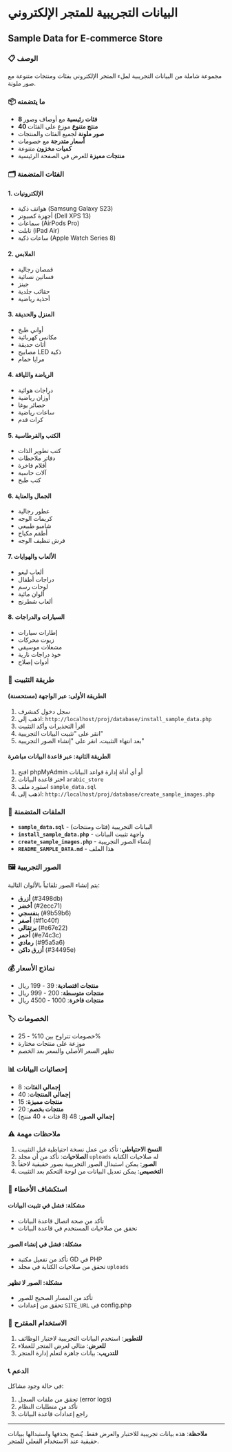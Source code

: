 # البيانات التجريبية للمتجر الإلكتروني
## Sample Data for E-commerce Store

### 📋 الوصف
مجموعة شاملة من البيانات التجريبية لملء المتجر الإلكتروني بفئات ومنتجات متنوعة مع صور ملونة.

### 📦 ما يتضمنه
- **8 فئات رئيسية** مع أوصاف وصور
- **40 منتج متنوع** موزع على الفئات
- **صور ملونة** لجميع الفئات والمنتجات
- **أسعار متدرجة** مع خصومات
- **كميات مخزون** متنوعة
- **منتجات مميزة** للعرض في الصفحة الرئيسية

### 🗂️ الفئات المتضمنة

#### 1. الإلكترونيات
- هواتف ذكية (Samsung Galaxy S23)
- أجهزة كمبيوتر (Dell XPS 13)
- سماعات (AirPods Pro)
- تابلت (iPad Air)
- ساعات ذكية (Apple Watch Series 8)

#### 2. الملابس
- قمصان رجالية
- فساتين نسائية
- جينز
- حقائب جلدية
- أحذية رياضية

#### 3. المنزل والحديقة
- أواني طبخ
- مكانس كهربائية
- أثاث حديقة
- مصابيح LED ذكية
- مرايا حمام

#### 4. الرياضة واللياقة
- دراجات هوائية
- أوزان رياضية
- حصائر يوغا
- ساعات رياضية
- كرات قدم

#### 5. الكتب والقرطاسية
- كتب تطوير الذات
- دفاتر ملاحظات
- أقلام فاخرة
- آلات حاسبة
- كتب طبخ

#### 6. الجمال والعناية
- عطور رجالية
- كريمات الوجه
- شامبو طبيعي
- أطقم مكياج
- فرش تنظيف الوجه

#### 7. الألعاب والهوايات
- ألعاب ليغو
- دراجات أطفال
- لوحات رسم
- ألوان مائية
- ألعاب شطرنج

#### 8. السيارات والدراجات
- إطارات سيارات
- زيوت محركات
- مشغلات موسيقى
- خوذ دراجات نارية
- أدوات إصلاح

### 🚀 طريقة التثبيت

#### الطريقة الأولى: عبر الواجهة (مستحسنة)
1. سجل دخول كمشرف
2. اذهب إلى: `http://localhost/proj/database/install_sample_data.php`
3. اقرأ التحذيرات وأكد التثبيت
4. انقر على "تثبيت البيانات التجريبية"
5. بعد انتهاء التثبيت، انقر على "إنشاء الصور التجريبية"

#### الطريقة الثانية: عبر قاعدة البيانات مباشرة
1. افتح phpMyAdmin أو أي أداة إدارة قواعد البيانات
2. اختر قاعدة البيانات `arabic_store`
3. استورد ملف `sample_data.sql`
4. اذهب إلى: `http://localhost/proj/database/create_sample_images.php`

### 📁 الملفات المتضمنة

- **`sample_data.sql`** - البيانات التجريبية (فئات ومنتجات)
- **`install_sample_data.php`** - واجهة تثبيت البيانات
- **`create_sample_images.php`** - إنشاء الصور التجريبية
- **`README_SAMPLE_DATA.md`** - هذا الملف

### 🖼️ الصور التجريبية

يتم إنشاء الصور تلقائياً بالألوان التالية:
- **أزرق** (#3498db)
- **أخضر** (#2ecc71)
- **بنفسجي** (#9b59b6)
- **أصفر** (#f1c40f)
- **برتقالي** (#e67e22)
- **أحمر** (#e74c3c)
- **رمادي** (#95a5a6)
- **أزرق داكن** (#34495e)

### 💰 نماذج الأسعار

- **منتجات اقتصادية**: 39 - 199 ريال
- **منتجات متوسطة**: 200 - 999 ريال
- **منتجات فاخرة**: 1000 - 4500 ريال

### 🏷️ الخصومات

- خصومات تتراوح بين 10% - 25%
- موزعة على منتجات مختارة
- تظهر السعر الأصلي والسعر بعد الخصم

### 📊 إحصائيات البيانات

- **إجمالي الفئات**: 8
- **إجمالي المنتجات**: 40
- **منتجات مميزة**: 15
- **منتجات بخصم**: 20
- **إجمالي الصور**: 48 (8 فئات + 40 منتج)

### ⚠️ ملاحظات مهمة

1. **النسخ الاحتياطي**: تأكد من عمل نسخة احتياطية قبل التثبيت
2. **الصلاحيات**: تأكد من أن مجلد `uploads` له صلاحيات الكتابة
3. **الصور**: يمكن استبدال الصور التجريبية بصور حقيقية لاحقاً
4. **التخصيص**: يمكن تعديل البيانات من لوحة التحكم بعد التثبيت

### 🔧 استكشاف الأخطاء

#### مشكلة: فشل في تثبيت البيانات
- تأكد من صحة اتصال قاعدة البيانات
- تحقق من صلاحيات المستخدم في قاعدة البيانات

#### مشكلة: فشل في إنشاء الصور
- تأكد من تفعيل مكتبة GD في PHP
- تحقق من صلاحيات الكتابة في مجلد `uploads`

#### مشكلة: الصور لا تظهر
- تأكد من المسار الصحيح للصور
- تحقق من إعدادات `SITE_URL` في config.php

### 🎯 الاستخدام المقترح

1. **للتطوير**: استخدم البيانات التجريبية لاختبار الوظائف
2. **للعرض**: مثالي لعرض المتجر للعملاء
3. **للتدريب**: بيانات جاهزة لتعلم إدارة المتجر

### 📞 الدعم

في حالة وجود مشاكل:
1. تحقق من ملفات السجل (error logs)
2. تأكد من متطلبات النظام
3. راجع إعدادات قاعدة البيانات

---

**ملاحظة**: هذه بيانات تجريبية للاختبار والعرض فقط. يُنصح بحذفها واستبدالها ببيانات حقيقية عند الاستخدام الفعلي للمتجر.
